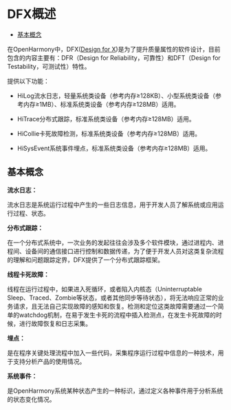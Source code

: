 # DFX概述<a name="ZH-CN_TOPIC_0000001185974398"></a>

-   [基本概念](#section5635178134811)

在OpenHarmony中，DFX\([Design for X](https://en.wikipedia.org/wiki/Design_for_X)\)是为了提升质量属性的软件设计，目前包含的内容主要有：DFR（Design for Reliability，可靠性）和DFT（Design for Testability，可测试性）特性。

提供以下功能：

-   HiLog流水日志，轻量系统类设备（参考内存≥128KB）、小型系统类设备（参考内存≥1MB）、标准系统类设备（参考内存≥128MB）适用。

-   HiTrace分布式跟踪，标准系统类设备（参考内存≥128MB）适用。
-   HiCollie卡死故障检测，标准系统类设备（参考内存≥128MB）适用。
-   HiSysEvent系统事件埋点，标准系统类设备（参考内存≥128MB）适用。

## 基本概念<a name="section5635178134811"></a>

**流水日志：**

流水日志是系统运行过程中产生的一些日志信息，用于开发人员了解系统或应用运行过程、状态。

**分布式跟踪：**

在一个分布式系统中，一次业务的发起往往会涉及多个软件模块，通过进程内、进程间、设备间的通信接口进行控制和数据传递，为了便于开发人员对这类复杂流程的理解和问题跟踪定界，DFX提供了一个分布式跟踪框架。

**线程卡死故障：**

线程在运行过程中，如果进入死循环，或者陷入内核态（Uninterruptable Sleep、Traced、Zombie等状态，或者其他同步等待状态），将无法响应正常的业务请求，且无法自己实现故障的感知和恢复。检测和定位这类故障需要通过一个简单的watchdog机制，在易于发生卡死的流程中插入检测点，在发生卡死故障的时候，进行故障恢复和日志采集。

**埋点：**

是在程序关键处理流程中加入一些代码，采集程序运行过程中信息的一种技术，用于支持分析产品的使用情况。

**系统事件：**

是OpenHarmony系统某种状态产生的一种标识，通过定义各种事件用于分析系统的状态变化情况。

